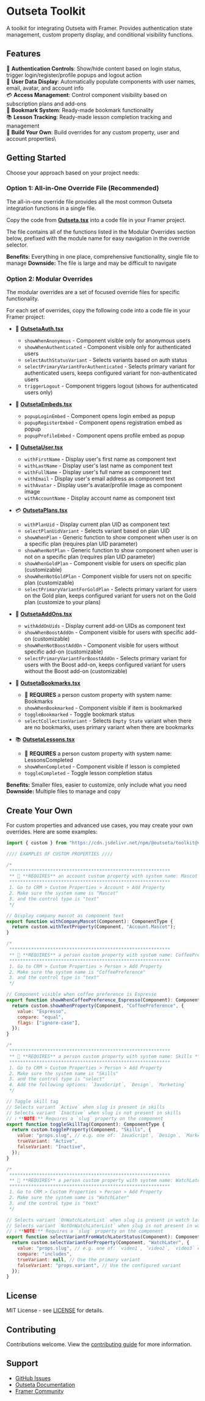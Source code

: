 # Outseta Toolkit

A toolkit for integrating Outseta with Framer. Provides authentication state management, custom property display, and conditional visibility functions.

## Features

🔧 **Authentication Controls**: Show/hide content based on login status, trigger login/register/profile popups and logout action\
👤 **User Data Display**: Automatically populate components with user names, email, avatar, and account info\
💳 **Access Management**: Control component visibility based on subscription plans and add-ons\
🔖 **Bookmark System**: Ready-made bookmark functionality\
📚 **Lesson Tracking**: Ready-made lesson completion tracking and management\
📝 **Build Your Own**: Build overrides for any custom property, user and account properties\

## Getting Started

Choose your approach based on your project needs:

### Option 1: All-in-One Override File (Recommended)

The all-in-one override file provides all the most common Outseta integration functions in a single file.

Copy the code from **[Outseta.tsx](./readme/Outseta.tsx)** into a code file in your Framer project.

The file contains all of the functions listed in the Modular Overrides section below, prefixed with the module name for easy navigation in the override selector.

**Benefits:** Everything in one place, comprehensive functionality, single file to manage
**Downside:** The file is large and may be difficult to navigate

### Option 2: Modular Overrides

The modular overrides are a set of focused override files for specific functionality.

For each set of overrides, copy the following code into a code file in your Framer project:

- 🔧 **[OutsetaAuth.tsx](./readme/modular/OutsetaAuth.tsx)**
  - `showWhenAnonymous` - Component visible only for anonymous users
  - `showWhenAuthenticated` - Component visible only for authenticated users
  - `selectAuthStatusVariant` - Selects variants based on auth status
  - `selectPrimaryVariantForAuthenticated` - Selects primary variant for authenticated users, keeps configured variant for non-authenticated users
  - `triggerLogout` - Component triggers logout (shows for authenticated users only)
- 🚀 **[OutsetaEmbeds.tsx](./readme/modular/OutsetaEmbeds.tsx)**
  - `popupLoginEmbed` - Component opens login embed as popup
  - `popupRegisterEmbed` - Component opens registration embed as popup
  - `popupProfileEmbed` - Component opens profile embed as popup
- 👤 **[OutsetaUser.tsx](./readme/modular/OutsetaUser.tsx)**
  - `withFirstName` - Display user's first name as component text
  - `withLastName` - Display user's last name as component text
  - `withFullName` - Display user's full name as component text
  - `withEmail` - Display user's email address as component text
  - `withAvatar` - Display user's avatar/profile image as component image
  - `withAccountName` - Display account name as component text
- 💳 **[OutsetaPlans.tsx](./readme/modular/OutsetaPlans.tsx)**

  - `withPlanUid` - Display current plan UID as component text
  - `selectPlanUidVariant` - Selects variant based on plan UID
  - `showWhenPlan` - Generic function to show component when user is on a specific plan (requires plan UID parameter)
  - `showWhenNotPlan` - Generic function to show component when user is not on a specific plan (requires plan UID parameter)
  - `showWhenGoldPlan` - Component visible for users on specific plan (customizable)
  - `showWhenNotGoldPlan` - Component visible for users not on specific plan (customizable)
  - `selectPrimaryVariantForGoldPlan` - Selects primary variant for users on the Gold plan, keeps configured variant for users not on the Gold plan (customize to your plans)

- 🔌 **[OutsetaAddOns.tsx](./readme/modular/OutsetaAddOns.tsx)**
  - `withAddOnUids` - Display current add-on UIDs as component text
  - `showWhenBoostAddOn` - Component visible for users with specific add-on (customizable)
  - `showWhenNotBoostAddOn` - Component visible for users without specific add-on (customizable)
  - `selectPrimaryVariantForBoostAddOn` - Selects primary variant for users with the Boost add-on, keeps configured variant for users without the Boost add-on (customizable)
- 🔖 **[OutsetaBookmarks.tsx](./readme/modular/OutsetaBookmarks.tsx)**
  - 🚨 **REQUIRES** a person custom property with system name: Bookmarks
  - `showWhenBookmarked` - Component visible if item is bookmarked
  - `toggleBookmarked` - Toggle bookmark status
  - `selectCollectionVariant` - Selects `Empty State` variant when there are no bookmarks, uses primary variant when there are bookmarks
- 📚 **[OutsetaLessons.tsx](./readme/modular/OutsetaLessons.tsx)**
  - 🚨 **REQUIRES** a person custom property with system name: LessonsCompleted
  - `showWhenCompleted` - Component visible if lesson is completed
  - `toggleCompleted` - Toggle lesson completion status

**Benefits:** Smaller files, easier to customize, only include what you need
**Downside:** Multiple files to manage and copy

## Create Your Own

For custom properties and advanced use cases, you may create your own overrides. Here are some examples:

```javascript
import { custom } from "https://cdn.jsdelivr.net/npm/@outseta/toolkit@v0.5/dist/framer/overrides.js";

//// EXAMPLES OF CUSTOM PROPERTIES ////

/*
 ***********************************************************
 ** 🚨 **REQUIRES** an account custom property with system name: Mascot **
 ***********************************************************
 1. Go to CRM > Custom Properties > Account > Add Property
 2. Make sure the system name is "Mascot"
 3. and the control type is "text"
 */

// Display company mascot as component text
export function withCompanyMascot(Component): ComponentType {
  return custom.withTextProperty(Component, "Account.Mascot");
}

/*
 ***********************************************************
 ** 🚨 **REQUIRES** a person custom property with system name: CoffeePreference **
 ***********************************************************
 1. Go to CRM > Custom Properties > Person > Add Property
 2. Make sure the system name is "CoffeePreference"
 3. and the control type is "text"
 */

// Component visible when coffee preference is Espresso
export function showWhenCoffeePreference_Espresso(Component): ComponentType {
  return custom.showWhenProperty(Component, "CoffeePreference", {
    value: "Espresso",
    compare: "equal",
    flags: ["ignore-case"],
  });
}

/*
 ***********************************************************
 ** 🚨 **REQUIRES** a person custom property with system name: Skills **
 ***********************************************************
 1. Go to CRM > Custom Properties > Person > Add Property
 2. Make sure the system name is "Skills"
 3. and the control type is "select"
 4. Add the following options: `JavaScript`, `Design`, `Marketing`
 */

// Toggle skill tag
// Selects variant `Active` when slug is present in skills
// Selects variant `Inactive` when slug is not present in skills
// ℹ️ **NOTE:** Requires a `slug` property on the component
export function toggleSkillTag(Component): ComponentType {
  return custom.toggleProperty(Component, "Skills", {
    value: "props.slug", // e.g. one of: `JavaScript`, `Design`, `Marketing`,
    trueVariant: "Active",
    falseVariant: "Inactive",
  });
}

/*
 ***********************************************************
 ** 🚨 **REQUIRES** a person custom property with system name: WatchLater **
 ***********************************************************
 1. Go to CRM > Custom Properties > Person > Add Property
 2. Make sure the system name is "WatchLater"
 3. and the control type is "text"
 */

// Selects variant `OnWatchLaterList` when slug is present in watch later
// Selects variant `NotOnWatchLaterList` when slug is not present in watch later
// ℹ️ **NOTE:** Requires a `slug` property on the component
export function selectVariantFromWatchLaterStatus(Component): ComponentType {
  return custom.selectVariantForProperty(Component, "WatchLater", {
    value: "props.slug", // e.g. one of: `video1`, `video2`, `video3` etc.
    compare: "includes",
    trueVariant: null, // Use the primary variant
    falseVariant: "props.variant", // Use the configured variant
  });
}
```

## License

MIT License - see [LICENSE](./LICENSE) for details.

## Contributing

Contributions welcome. View the [contributing guide](./CONTRIBUTING.md) for more information.

## Support

- [GitHub Issues](https://github.com/outseta/framer-overrides/issues)
- [Outseta Documentation](https://docs.outseta.com)
- [Framer Community](https://www.framer.com/community)
